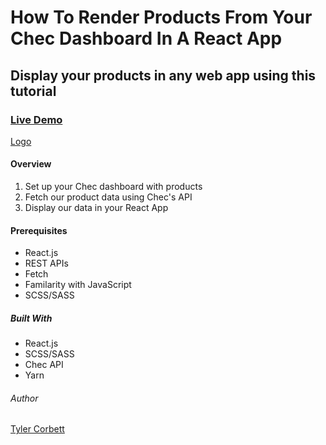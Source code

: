 # How To Render Products From Your Chec Dashboard In A React App
## Display your products in any web app using this tutorial

### [Live Demo](https://commercejs-tutorial.netlify.com/)

[Logo](https://prnt.sc/r4d3ox)

#### Overview
1. Set up your Chec dashboard with products
1. Fetch our product data using Chec's API
1. Display our data in your React App


#### Prerequisites
* React.js
* REST APIs
* Fetch
* Familarity with JavaScript
* SCSS/SASS


##### Built With
* React.js 
* SCSS/SASS
* Chec API
* Yarn

###### Author
[Tyler Corbett](https://tylercorbett.me/)

